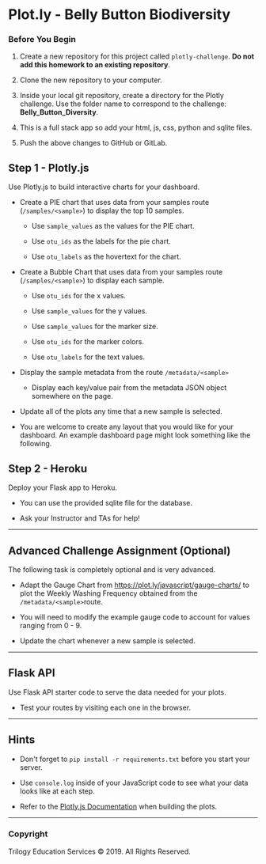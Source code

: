 # Plot.ly - Belly Button Biodiversity

### Before You Begin

1. Create a new repository for this project called `plotly-challenge`. **Do not add this homework to an existing repository**.

2. Clone the new repository to your computer.

3. Inside your local git repository, create a directory for the Plotly challenge. Use the folder name to correspond to the challenge: **Belly_Button_Diversity**.

4. This is a full stack app so add your html, js, css, python and sqlite files.

5. Push the above changes to GitHub or GitLab.

## Step 1 - Plotly.js

Use Plotly.js to build interactive charts for your dashboard.

* Create a PIE chart that uses data from your samples route (`/samples/<sample>`) to display the top 10 samples.

  * Use `sample_values` as the values for the PIE chart.

  * Use `otu_ids` as the labels for the pie chart.

  * Use `otu_labels` as the hovertext for the chart.


* Create a Bubble Chart that uses data from your samples route (`/samples/<sample>`) to display each sample.

  * Use `otu_ids` for the x values.

  * Use `sample_values` for the y values.

  * Use `sample_values` for the marker size.

  * Use `otu_ids` for the marker colors.

  * Use `otu_labels` for the text values.


* Display the sample metadata from the route `/metadata/<sample>`

  * Display each key/value pair from the metadata JSON object somewhere on the page.

* Update all of the plots any time that a new sample is selected.

* You are welcome to create any layout that you would like for your dashboard. An example dashboard page might look something like the following.



## Step 2 - Heroku

Deploy your Flask app to Heroku.

* You can use the provided sqlite file for the database.

* Ask your Instructor and TAs for help!

- - -

## Advanced Challenge Assignment (Optional)

The following task is completely optional and is very advanced.

* Adapt the Gauge Chart from <https://plot.ly/javascript/gauge-charts/> to plot the Weekly Washing Frequency obtained from the `/metadata/<sample>`route.

* You will need to modify the example gauge code to account for values ranging from 0 - 9.

* Update the chart whenever a new sample is selected.


- - -

## Flask API

Use Flask API starter code to serve the data needed for your plots.

* Test your routes by visiting each one in the browser.

- - -

## Hints

* Don't forget to `pip install -r requirements.txt` before you start your server.

* Use `console.log` inside of your JavaScript code to see what your data looks like at each step.

* Refer to the [Plotly.js Documentation](https://plot.ly/javascript/) when building the plots.

- - -

### Copyright

Trilogy Education Services © 2019. All Rights Reserved.

